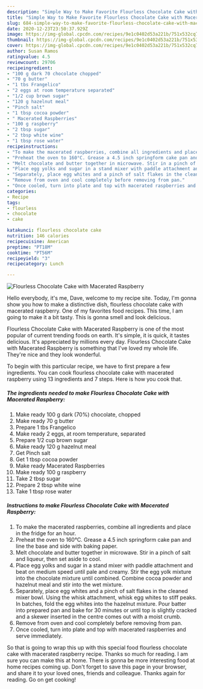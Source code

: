 ```yaml
---
description: "Simple Way to Make Favorite Flourless Chocolate Cake with Macerated Raspberry"
title: "Simple Way to Make Favorite Flourless Chocolate Cake with Macerated Raspberry"
slug: 684-simple-way-to-make-favorite-flourless-chocolate-cake-with-macerated-raspberry
date: 2020-12-23T23:50:37.929Z
image: https://img-global.cpcdn.com/recipes/9e1c0402d53a221b/751x532cq70/flourless-chocolate-cake-with-macerated-raspberry-recipe-main-photo.jpg
thumbnail: https://img-global.cpcdn.com/recipes/9e1c0402d53a221b/751x532cq70/flourless-chocolate-cake-with-macerated-raspberry-recipe-main-photo.jpg
cover: https://img-global.cpcdn.com/recipes/9e1c0402d53a221b/751x532cq70/flourless-chocolate-cake-with-macerated-raspberry-recipe-main-photo.jpg
author: Susan Ramos
ratingvalue: 4.5
reviewcount: 29706
recipeingredient:
- "100 g dark 70 chocolate chopped"
- "70 g butter"
- "1 tbs Frangelico"
- "2 eggs at room temperature separated"
- "1/2 cup brown sugar"
- "120 g hazelnut meal"
- "Pinch salt"
- "1 tbsp cocoa powder"
- " Macerated Raspberries"
- "100 g raspberry"
- "2 tbsp sugar"
- "2 tbsp white wine"
- "1 tbsp rose water"
recipeinstructions:
- "To make the macerated raspberries, combine all ingredients and place in the fridge for an hour."
- "Preheat the oven to 160°C. Grease a 4.5 inch springform cake pan and line the base and side with baking paper."
- "Melt chocolate and butter together in microwave. Stir in a pinch of salt and liqueur, then set aside to cool."
- "Place egg yolks and sugar in a stand mixer with paddle attachment and beat on medium speed until pale and creamy. Stir the egg yolk mixture into the chocolate mixture until combined. Combine cocoa powder and hazelnut meal and stir into the wet mixture."
- "Separately, place egg whites and a pinch of salt flakes in the cleaned mixer bowl. Using the whisk attachment, whisk egg whites to stiff peaks. In batches, fold the egg whites into the hazelnut mixture. Pour batter into prepared pan and bake for 30 minutes or until top is slightly cracked and a skewer inserted in the centre comes out with a moist crumb."
- "Remove from oven and cool completely before removing from pan."
- "Once cooled, turn into plate and top with macerated raspberries and serve immediately."
categories:
- Recipe
tags:
- flourless
- chocolate
- cake

katakunci: flourless chocolate cake 
nutrition: 146 calories
recipecuisine: American
preptime: "PT18M"
cooktime: "PT56M"
recipeyield: "3"
recipecategory: Lunch

---
```



![Flourless Chocolate Cake with Macerated Raspberry](https://img-global.cpcdn.com/recipes/9e1c0402d53a221b/751x532cq70/flourless-chocolate-cake-with-macerated-raspberry-recipe-main-photo.jpg)

Hello everybody, it's me, Dave, welcome to my recipe site. Today, I'm gonna show you how to make a distinctive dish, flourless chocolate cake with macerated raspberry. One of my favorites food recipes. This time, I am going to make it a bit tasty. This is gonna smell and look delicious.



Flourless Chocolate Cake with Macerated Raspberry is one of the most popular of current trending foods on earth. It's simple, it is quick, it tastes delicious. It's appreciated by millions every day. Flourless Chocolate Cake with Macerated Raspberry is something that I've loved my whole life. They're nice and they look wonderful.


To begin with this particular recipe, we have to first prepare a few ingredients. You can cook flourless chocolate cake with macerated raspberry using 13 ingredients and 7 steps. Here is how you cook that.

<!--inarticleads1-->

##### The ingredients needed to make Flourless Chocolate Cake with Macerated Raspberry:

1. Make ready 100 g dark (70%) chocolate, chopped
1. Make ready 70 g butter
1. Prepare 1 tbs Frangelico
1. Make ready 2 eggs, at room temperature, separated
1. Prepare 1/2 cup brown sugar
1. Make ready 120 g hazelnut meal
1. Get Pinch salt
1. Get 1 tbsp cocoa powder
1. Make ready  Macerated Raspberries
1. Make ready 100 g raspberry
1. Take 2 tbsp sugar
1. Prepare 2 tbsp white wine
1. Take 1 tbsp rose water




<!--inarticleads2-->

##### Instructions to make Flourless Chocolate Cake with Macerated Raspberry:

1. To make the macerated raspberries, combine all ingredients and place in the fridge for an hour.
1. Preheat the oven to 160°C. Grease a 4.5 inch springform cake pan and line the base and side with baking paper.
1. Melt chocolate and butter together in microwave. Stir in a pinch of salt and liqueur, then set aside to cool.
1. Place egg yolks and sugar in a stand mixer with paddle attachment and beat on medium speed until pale and creamy. Stir the egg yolk mixture into the chocolate mixture until combined. Combine cocoa powder and hazelnut meal and stir into the wet mixture.
1. Separately, place egg whites and a pinch of salt flakes in the cleaned mixer bowl. Using the whisk attachment, whisk egg whites to stiff peaks. In batches, fold the egg whites into the hazelnut mixture. Pour batter into prepared pan and bake for 30 minutes or until top is slightly cracked and a skewer inserted in the centre comes out with a moist crumb.
1. Remove from oven and cool completely before removing from pan.
1. Once cooled, turn into plate and top with macerated raspberries and serve immediately.




So that is going to wrap this up with this special food flourless chocolate cake with macerated raspberry recipe. Thanks so much for reading. I am sure you can make this at home. There is gonna be more interesting food at home recipes coming up. Don't forget to save this page in your browser, and share it to your loved ones, friends and colleague. Thanks again for reading. Go on get cooking!
